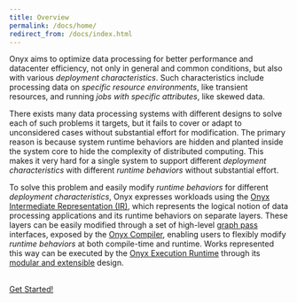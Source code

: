 ```yaml
---
title: Overview
permalink: /docs/home/
redirect_from: /docs/index.html
---
```


Onyx aims to optimize data processing for better performance and datacenter efficiency, not only in general and common conditions, but also with various *deployment characteristics*.
Such characteristics include processing data on *specific resource environments*, like transient resources, and running *jobs with specific attributes*, like skewed data.

There exists many data processing systems with different designs to solve each of such problems it targets, but it fails to cover or adapt to unconsidered cases without substantial effort for modification.
The primary reason is because system runtime behaviors are hidden and planted inside the system core to hide the complexity of distributed computing.
This makes it very hard for a single system to support different *deployment characteristics* with different *runtime behaviors* without substantial effort.

To solve this problem and easily modify *runtime behaviors* for different *deployment characteristics*, Onyx expresses workloads using the [Onyx Intermediate Representation (IR)](../ir), which represents the logical notion of data processing applications and its runtime behaviors on separate layers.
These layers can be easily modified through a set of high-level [graph pass](../passes_and_policies) interfaces, exposed by the [Onyx Compiler](../compiler_design), enabling users to flexibly modify *runtime behaviors* at both compile-time and runtime.
Works represented this way can be executed by the [Onyx Execution Runtime](../runtime_design) through its [modular and extensible](../extending_onyx) design.

<br>
<div class="text-center">
    <a href="../getting_started/" class="btn btn-default btn-lg">Get Started!</a>
</div>
